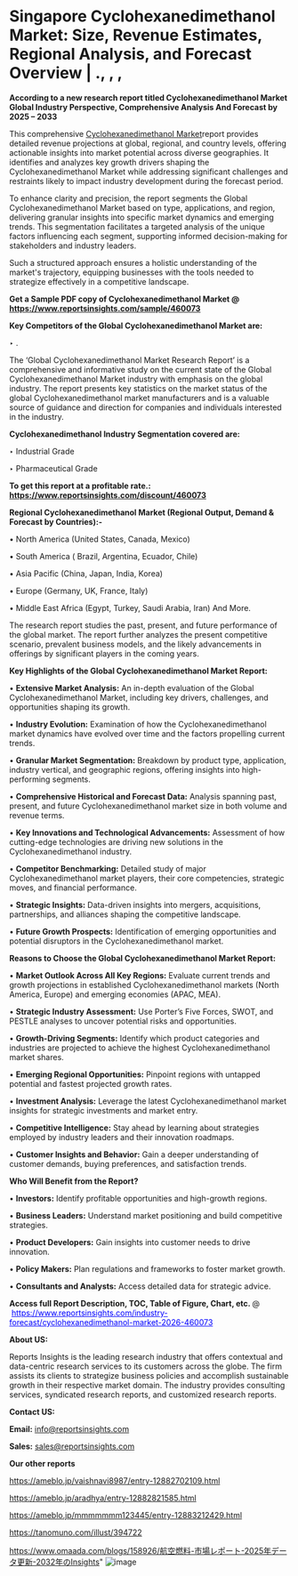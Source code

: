 # Singapore Cyclohexanedimethanol Market: Size, Revenue Estimates, Regional Analysis, and Forecast Overview | ., , , 

<strong>According to a new research report titled Cyclohexanedimethanol Market Global Industry Perspective, Comprehensive Analysis And Forecast by 2025 – 2033</strong>

This comprehensive <a href=https://www.reportsinsights.com/sample/460073>Cyclohexanedimethanol Market</a>report provides detailed revenue projections at global, regional, and country levels, offering actionable insights into market potential across diverse geographies. It identifies and analyzes key growth drivers shaping the Cyclohexanedimethanol Market while addressing significant challenges and restraints likely to impact industry development during the forecast period.

To enhance clarity and precision, the report segments the Global Cyclohexanedimethanol Market based on type, applications, and region, delivering granular insights into specific market dynamics and emerging trends. This segmentation facilitates a targeted analysis of the unique factors influencing each segment, supporting informed decision-making for stakeholders and industry leaders.

Such a structured approach ensures a holistic understanding of the market's trajectory, equipping businesses with the tools needed to strategize effectively in a competitive landscape.

<strong>Get a Sample PDF copy of Cyclohexanedimethanol Market </strong><strong>@<a href=https://www.reportsinsights.com/sample/460073 style=color:#0000ff;> https://www.reportsinsights.com/sample/460073</a></strong></font>

<strong>Key Competitors of the Global Cyclohexanedimethanol Market are:</strong>

‣ .

The ‘Global Cyclohexanedimethanol Market Research Report’ is a comprehensive and informative study on the current state of the Global Cyclohexanedimethanol Market industry with emphasis on the global industry. The report presents key statistics on the market status of the global Cyclohexanedimethanol market manufacturers and is a valuable source of guidance and direction for companies and individuals interested in the industry.

<strong>Cyclohexanedimethanol Industry Segmentation covered are:</strong>

‣ Industrial Grade

‣ Pharmaceutical Grade

<strong>To get this report at a profitable rate.: <a href=https://www.reportsinsights.com/discount/460073 style=color:#0000ff;>https://www.reportsinsights.com/discount/460073</a></strong></font>

<strong>Regional Cyclohexanedimethanol Market (Regional Output, Demand &amp; Forecast by Countries):-</strong>

• North America (United States, Canada, Mexico)

• South America ( Brazil, Argentina, Ecuador, Chile)

• Asia Pacific (China, Japan, India, Korea)

• Europe (Germany, UK, France, Italy)

• Middle East Africa (Egypt, Turkey, Saudi Arabia, Iran) And More.

The research report studies the past, present, and future performance of the global market. The report further analyzes the present competitive scenario, prevalent business models, and the likely advancements in offerings by significant players in the coming years.

<strong>Key Highlights of the Global Cyclohexanedimethanol Market Report:</strong>

• <strong>Extensive Market Analysis:</strong> An in-depth evaluation of the Global Cyclohexanedimethanol Market, including key drivers, challenges, and opportunities shaping its growth.

• <strong>Industry Evolution:</strong> Examination of how the Cyclohexanedimethanol market dynamics have evolved over time and the factors propelling current trends.

• <strong>Granular Market Segmentation:</strong> Breakdown by product type, application, industry vertical, and geographic regions, offering insights into high-performing segments.

• <strong>Comprehensive Historical and Forecast Data:</strong> Analysis spanning past, present, and future Cyclohexanedimethanol market size in both volume and revenue terms.

• <strong>Key Innovations and Technological Advancements:</strong> Assessment of how cutting-edge technologies are driving new solutions in the Cyclohexanedimethanol industry.

• <strong>Competitor Benchmarking:</strong> Detailed study of major Cyclohexanedimethanol market players, their core competencies, strategic moves, and financial performance.

• <strong>Strategic Insights:</strong> Data-driven insights into mergers, acquisitions, partnerships, and alliances shaping the competitive landscape.

• <strong>Future Growth Prospects:</strong> Identification of emerging opportunities and potential disruptors in the Cyclohexanedimethanol market.

<strong>Reasons to Choose the Global Cyclohexanedimethanol Market Report:</strong>

• <strong>Market Outlook Across All Key Regions:</strong> Evaluate current trends and growth projections in established Cyclohexanedimethanol markets (North America, Europe) and emerging economies (APAC, MEA).

• <strong>Strategic Industry Assessment:</strong> Use Porter’s Five Forces, SWOT, and PESTLE analyses to uncover potential risks and opportunities.

• <strong>Growth-Driving Segments:</strong> Identify which product categories and industries are projected to achieve the highest Cyclohexanedimethanol market shares.

• <strong>Emerging Regional Opportunities:</strong> Pinpoint regions with untapped potential and fastest projected growth rates.

• <strong>Investment Analysis:</strong> Leverage the latest Cyclohexanedimethanol market insights for strategic investments and market entry.

• <strong>Competitive Intelligence:</strong> Stay ahead by learning about strategies employed by industry leaders and their innovation roadmaps.

• <strong>Customer Insights and Behavior:</strong> Gain a deeper understanding of customer demands, buying preferences, and satisfaction trends.

<strong>Who Will Benefit from the Report?</strong>

• <strong>Investors:</strong> Identify profitable opportunities and high-growth regions.

• <strong>Business Leaders:</strong> Understand market positioning and build competitive strategies.

• <strong>Product Developers:</strong> Gain insights into customer needs to drive innovation.

• <strong>Policy Makers:</strong> Plan regulations and frameworks to foster market growth.

• <strong>Consultants and Analysts:</strong> Access detailed data for strategic advice.
</ul>
<strong>Access full Report Description, TOC, Table of Figure, Chart, etc. </strong>@  <a href=https://www.reportsinsights.com/industry-forecast/cyclohexanedimethanol-market-2026-460073 style=color:#0000ff;>https://www.reportsinsights.com/industry-forecast/cyclohexanedimethanol-market-2026-460073</a></font>

<strong><strong>About US</strong>:</strong>

Reports Insights is the leading research industry that offers contextual and data-centric research services to its customers across the globe. The firm assists its clients to strategize business policies and accomplish sustainable growth in their respective market domain. The industry provides consulting services, syndicated research reports, and customized research reports.

<strong>Contact US:</strong>

<p class=""""><b>Email:</b> <a href=mailto:info@reportsinsights.com>info@reportsinsights.com</a></p>
<p class=""""><b>Sales:</b> <a href=mailto:sales@reportsinsights.com>sales@reportsinsights.com</a></p>

<strong>Our other reports</strong>

<a href=https://ameblo.jp/vaishnavi8987/entry-12882702109.html>https://ameblo.jp/vaishnavi8987/entry-12882702109.html</a>

<a href=https://ameblo.jp/aradhya/entry-12882821585.html>https://ameblo.jp/aradhya/entry-12882821585.html</a>

<a href=https://ameblo.jp/mmmmmmm123445/entry-12883212429.html>https://ameblo.jp/mmmmmmm123445/entry-12883212429.html</a>

<a href=https://tanomuno.com/illust/394722>https://tanomuno.com/illust/394722</a>

<a href=https://www.omaada.com/blogs/158926/航空燃料-市場レポート-2025年データ更新-2032年のInsights>https://www.omaada.com/blogs/158926/航空燃料-市場レポート-2025年データ更新-2032年のInsights</a>"
![image](https://github.com/user-attachments/assets/5fa41a7b-fa59-4ca0-9a1c-41c6cd634074)
